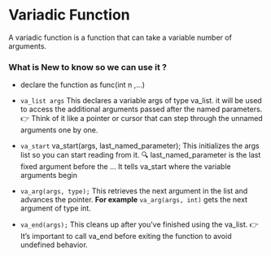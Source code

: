 # Variadic Function 
A variadic function is a function that can take a variable number of arguments.
### What is New to know so we can use it ?
- declare the function as func(int n ,...)
  
- `va_list args` This declares a variable args of type va_list.
it will be used to access the additional arguments passed after the named parameters.
👉 Think of it like a pointer or cursor that can step through the unnamed arguments one by one. 


- `va_start` va_start(args, last_named_parameter);
This initializes the args list so you can start reading from it.
🔍 last_named_parameter is the last fixed argument before the ... 
It tells va_start where the variable arguments begin  



- `va_arg(args, type);` This retrieves the next argument in the list and advances the pointer.
**For example** `va_arg(args, int)` gets the next argument of type int.



- `va_end(args);` This cleans up after you've finished using the va_list.
👉 It’s important to call va_end before exiting the function to avoid undefined behavior.

